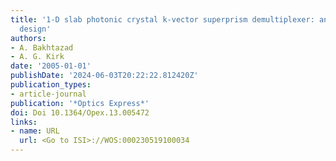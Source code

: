 ```yaml
---
title: '1-D slab photonic crystal k-vector superprism demultiplexer: analysis, and
  design'
authors:
- A. Bakhtazad
- A. G. Kirk
date: '2005-01-01'
publishDate: '2024-06-03T20:22:22.812420Z'
publication_types:
- article-journal
publication: '*Optics Express*'
doi: Doi 10.1364/Opex.13.005472
links:
- name: URL
  url: <Go to ISI>://WOS:000230519100034
---
```

